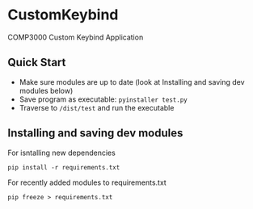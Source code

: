 # CustomKeybind
COMP3000 Custom Keybind Application

## Quick Start

- Make sure modules are up to date (look at Installing and saving dev modules below)
- Save program as executable: `pyinstaller test.py`
- Traverse to `/dist/test` and run the executable


## Installing and saving dev modules

For isntalling new dependencies
```
pip install -r requirements.txt
```

For recently added modules to requirements.txt
```
pip freeze > requirements.txt
```

